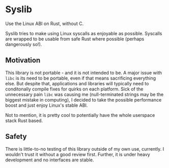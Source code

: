# Syslib
Use the Linux ABI on Rust, without C.

Syslib tries to make using Linux syscalls as enjoyable as possible. Syscalls are wrapped to be usable from safe Rust where possible (perhaps dangerously so!).

## Motivation
This library is not portable - and it is not intended to be. A major issue with `libc` is its need to be portable, even if that means sacrificing everything else.
But despite that, applications and libraries will typically need to conditonally compile fixes for quirks on each platform. Sick of the unnecessary pain `libc` was
causing me (null-terminated strings may be the biggest mistake in computing), I decided to take the possible performance boost and just enjoy Linux's stable ABI.

Not to mention, it is pretty cool to potentially have the whole userspace stack Rust based.

## Safety
There is little-to-no testing of this library outside of my own use, currently. I wouldn't trust it without a good review first.
Further, it is under heavy development and no interfaces are stable.